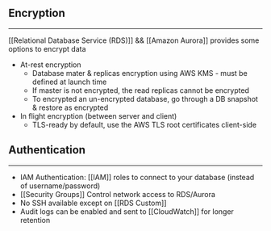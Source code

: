 ## Encryption
---
[[Relational Database Service (RDS)]] && [[Amazon Aurora]] provides some options to encrypt data
- At-rest encryption
	- Database mater & replicas encryption using AWS KMS - must be defined at launch time
	- If master is not encrypted, the read replicas cannot be encrypted
	- To encrypted an un-encrypted database, go through a DB snapshot & restore as encrypted
- In flight encryption (between server and client)
	- TLS-ready by default, use the AWS TLS root certificates client-side

## Authentication
---
- IAM Authentication: [[IAM]] roles to connect to your database (instead of username/password)
- [[Security Groups]] Control network access to RDS/Aurora
- No SSH available except on [[RDS Custom]]
- Audit logs can be enabled and sent to [[CloudWatch]] for longer retention